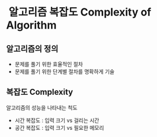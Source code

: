 #  알고리즘 복잡도 Complexity of Algorithm

## 알고리즘의 정의
* 문제를 풀기 위한 효율적인 절차
* 문제를 풀기 위한 단계별 절차를 명확하게 기술

## 복잡도 Complexity
알고리즘의 성능을 나타내는 척도
* 시간 복잡도 : 입력 크기 vs 걸리는 시간
* 공간 복잡도 : 입력 크기 vs 필요한 메모리

